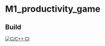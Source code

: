 # M1_productivity_game

## Build
[![C/C++ CI](https://github.com/VaishnaviBorikar/M1_productivity_game/actions/workflows/c-cpp.yml/badge.svg)](https://github.com/VaishnaviBorikar/M1_productivity_game/actions/workflows/c-cpp.yml)
